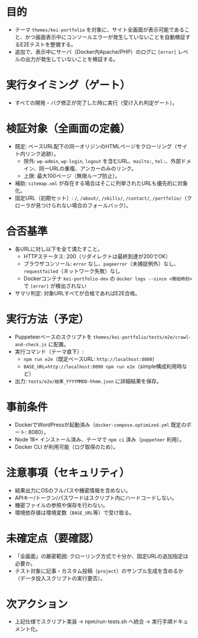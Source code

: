 # 目的
- テーマ `themes/kei-portfolio` を対象に、サイト全画面が表示可能であること、かつ画面表示中にコンソールエラーが発生していないことを自動検証するE2Eテストを整備する。
- 追加で、表示中にサーバ（Docker内Apache/PHP）のログに `[error]` レベルの出力が発生していないことを検証する。

# 実行タイミング（ゲート）
- すべての開発・バグ修正が完了した時に実行（受け入れ判定ゲート）。

# 検証対象（全画面の定義）
- 既定: ベースURL配下の同一オリジンのHTMLページをクローリング（サイト内リンク追跡）。
  - 除外: `wp-admin`, `wp-login`, `logout` を含むURL、`mailto:`, `tel:`、外部ドメイン、同一URLの重複、アンカーのみのリンク。
  - 上限: 最大100ページ（無限ループ防止）。
- 補助: `sitemap.xml` が存在する場合はそこに列挙されたURLも優先的に対象化。
- 固定URL（初期セット）: `/`, `/about/`, `/skills/`, `/contact/`, `/portfolio/`（クローラが見つけられない場合のフォールバック）。

# 合否基準
- 各URLに対し以下を全て満たすこと。
  - HTTPステータス: 200（リダイレクトは最終到達が200でOK）
  - ブラウザコンソール: `error` なし、`pageerror`（未捕捉例外）なし、`requestfailed`（ネットワーク失敗）なし
  - Dockerコンテナ `kei-portfolio-dev` の `docker logs --since <開始時刻>` で `[error]` が検出されない
- サマリ判定: 対象URLすべてが合格であればE2E合格。

# 実行方法（予定）
- Puppeteerベースのスクリプトを `themes/kei-portfolio/tests/e2e/crawl-and-check.js` に配置。
- 実行コマンド（テーマ直下）:
  - `npm run e2e`（既定ベースURL: `http://localhost:8080`）
  - `BASE_URL=http://localhost:8090 npm run e2e`（simple構成利用時など）
- 出力: `tests/e2e/結果_YYYYMMDD-hhmm.json` に詳細結果を保存。

# 事前条件
- DockerでWordPressが起動済み（`docker-compose.optimized.yml` 既定のポート: 8080）。
- Node 18+ インストール済み、テーマで `npm ci` 済み（`puppeteer` 利用）。
- Docker CLI が利用可能（ログ取得のため）。

# 注意事項（セキュリティ）
- 結果出力にOSのフルパスや機密情報を含めない。
- APIキー/トークン/パスワードはスクリプト内にハードコードしない。
- 機密ファイルの参照や保存を行わない。
- 環境依存値は環境変数（`BASE_URL`等）で受け取る。

# 未確定点（要確認）
- 「全画面」の厳密範囲: クローリング方式で十分か、固定URLの追加指定は必要か。
- テスト対象に記事・カスタム投稿（`project`）のサンプル生成を含めるか（データ投入スクリプトの実行要否）。

# 次アクション
- 上記仕様でスクリプト実装 → npm/run-tests.sh へ統合 → 実行手順ドキュメント化。
